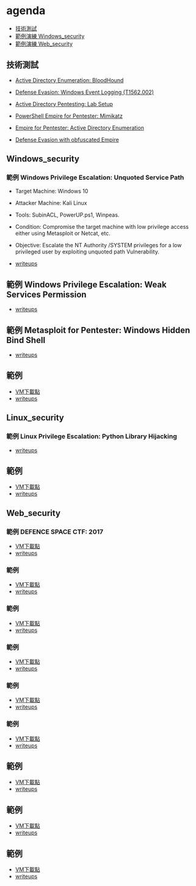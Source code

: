 # agenda

- [技術測試](#技術測試)
- [範例演練 Windows_security](#Windows_security)
- [範例演練 Web_security](#Web_security)


## 技術測試

- [Active Directory Enumeration: BloodHound](https://www.hackingarticles.in/active-directory-enumeration-bloodhound/)
- [Defense Evasion: Windows Event Logging (T1562.002)](https://www.hackingarticles.in/defense-evasion-windows-event-logging-t1562-002/)
- [Active Directory Pentesting: Lab Setup](https://www.hackingarticles.in/active-directory-pentesting-lab-setup/)

- [PowerShell Empire for Pentester: Mimikatz](https://www.hackingarticles.in/powershell-empire-for-pentester-mimikatz-module/)
- [Empire for Pentester: Active Directory Enumeration](https://www.hackingarticles.in/empire-for-pentester-active-directory-enumeration/)
- [Defense Evasion with obfuscated Empire](https://www.hackingarticles.in/defense-evasion-with-obfuscated-empire/)

## Windows_security

### 範例  Windows Privilege Escalation: Unquoted Service Path

- Target Machine: Windows 10
- Attacker Machine: Kali Linux
- Tools: SubinACL, PowerUP.ps1, Winpeas.
- Condition: Compromise the target machine with low privilege access either using Metasploit or Netcat, etc.
- Objective: Escalate the NT Authority /SYSTEM privileges for a low privileged user by exploiting unquoted path Vulnerability.

- [writeups](https://www.hackingarticles.in/windows-privilege-escalation-unquoted-service-path/)

## 範例 Windows Privilege Escalation: Weak Services Permission

- [writeups](https://www.hackingarticles.in/windows-privilege-escalation-weak-services-permission/)

## 範例 Metasploit for Pentester: Windows Hidden Bind Shell

- [writeups](https://www.hackingarticles.in/metasploit-for-pentester-windows-hidden-bind-shell/)

## 範例

- [VM下載點]()
- [writeups]()

## Linux_security
### 範例 Linux Privilege Escalation: Python Library Hijacking

- [writeups](https://www.hackingarticles.in/linux-privilege-escalation-python-library-hijacking/)

## 範例

- [VM下載點]()
- [writeups]()

## Web_security

### 範例 DEFENCE SPACE CTF: 2017

- [VM下載點](https://www.vulnhub.com/entry/defence-space-ctf-2017,179/)
- [writeups](https://www.hackingarticles.in/hack-the-defense-space-vm-ctf-challengehack-defense-vm-ctf-challenge/)

### 範例

- [VM下載點]()
- [writeups]()

### 範例

- [VM下載點]()
- [writeups]()

### 範例

- [VM下載點]()
- [writeups]()

### 範例

- [VM下載點]()
- [writeups]()
### 範例

- [VM下載點]()
- [writeups]()

## 範例

- [VM下載點]()
- [writeups]()
## 範例

- [VM下載點]()
- [writeups]()

## 範例

- [VM下載點]()
- [writeups]()

